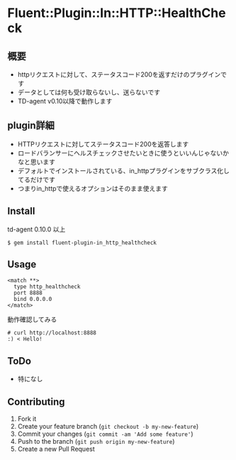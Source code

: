 # Fluent::Plugin::In::HTTP::HealthCheck

## 概要

* httpリクエストに対して、ステータスコード200を返すだけのプラグインです
* データとしては何も受け取らないし、送らないです
* TD-agent v0.10以降で動作します

## plugin詳細

* HTTPリクエストに対してステータスコード200を返答します
* ロードバランサーにヘルスチェックさせたいときに使うといいんじゃないかなと思います
* デフォルトでインストールされている、in_httpプラグインをサブクラス化してるだけです
* つまりin_httpで使えるオプションはそのまま使えます

## Install
td-agent 0.10.0 以上

```
$ gem install fluent-plugin-in_http_healthcheck
```


## Usage

```
<match **>
  type http_healthcheck
  port 8888
  bind 0.0.0.0
</match>
```

動作確認してみる

```
# curl http://localhost:8888
:) < Hello!
```

## ToDo

* 特になし

## Contributing

1. Fork it
2. Create your feature branch (`git checkout -b my-new-feature`)
3. Commit your changes (`git commit -am 'Add some feature'`)
4. Push to the branch (`git push origin my-new-feature`)
5. Create a new Pull Request
